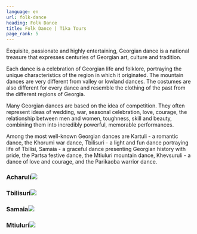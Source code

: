 ```yaml
---
language: en
url: folk-dance
heading: Folk Dance
title: Folk Dance | Tika Tours
page_rank: 5
---
```

<div class="row content-row"><!-- 1525 (1)-->
<div class="col-xs-12 col-sm-6 col-md-6"><!-- 2040 -->

Exquisite, passionate and highly entertaining, Georgian dance is a national treasure
that expresses centuries of Georgian art, culture and tradition.

Each dance is a celebration of Georgian life and folklore, portraying the unique
characteristics of the region in which it originated. The mountain dances are very
different from valley or lowland dances. The costumes are also different for every
dance and resemble the clothing of the past from the different regions of Georgia.

</div>

<div class="col-xs-12 col-sm-6 col-md-6"><!-- 2041 -->

Many Georgian dances are based on the idea of competition. They often represent ideas
of wedding, war, seasonal celebration, love, courage, the relationship between men
and women, toughness, skill and beauty, combining them into incredibly powerful,
memorable performances.

Among the most well\-known Georgian dances are Kartuli \- a romantic dance, the Khorumi
war dance, Tbilisuri \- a light and fun dance portraying life of Tbilisi, Samaia
\- a graceful dance presenting Georgian history with pride, the Partsa festive dance,
the Mtiuluri mountain dance, Khevsuruli \- a dance of love and courage, and the
Parikaoba warrior dance.

</div>

</div>

<div class="row content-row"><!-- 1526 (2)-->
<div class="col-xs-12 col-sm-6 col-md-6"><!-- 2042 -->

### Acharuli![](/library/content/img11.jpg)

</div>

<div class="col-xs-12 col-sm-6 col-md-6"><!-- 2043 -->

### Tbilisuri![](/library/content/img12.jpg)

</div>

</div>

<div class="row content-row"><!-- 1527 (3)-->
<div class="col-xs-12 col-sm-6 col-md-6"><!-- 2044 -->

### Samaia![](/library/content/samaia_cr.jpg)

</div>

<div class="col-xs-12 col-sm-6 col-md-6"><!-- 2045 -->

### Mtiuluri![](/library/content/mtiuluri_cr.jpg)

</div>

</div>
